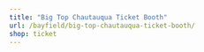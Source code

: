 ```yaml
---
title: "Big Top Chautauqua Ticket Booth"
url: /bayfield/big-top-chautauqua-ticket-booth/
shop: ticket
---
```

